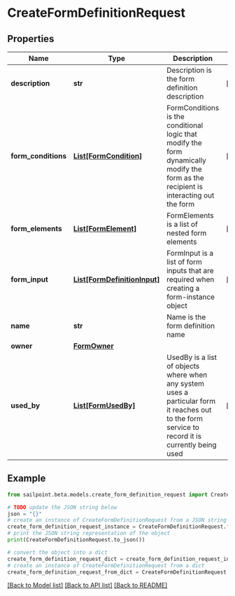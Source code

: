 # CreateFormDefinitionRequest


## Properties

Name | Type | Description | Notes
------------ | ------------- | ------------- | -------------
**description** | **str** | Description is the form definition description | [optional] 
**form_conditions** | [**List[FormCondition]**](FormCondition.md) | FormConditions is the conditional logic that modify the form dynamically modify the form as the recipient is interacting out the form | [optional] 
**form_elements** | [**List[FormElement]**](FormElement.md) | FormElements is a list of nested form elements | [optional] 
**form_input** | [**List[FormDefinitionInput]**](FormDefinitionInput.md) | FormInput is a list of form inputs that are required when creating a form-instance object | [optional] 
**name** | **str** | Name is the form definition name | 
**owner** | [**FormOwner**](FormOwner.md) |  | 
**used_by** | [**List[FormUsedBy]**](FormUsedBy.md) | UsedBy is a list of objects where when any system uses a particular form it reaches out to the form service to record it is currently being used | [optional] 

## Example

```python
from sailpoint.beta.models.create_form_definition_request import CreateFormDefinitionRequest

# TODO update the JSON string below
json = "{}"
# create an instance of CreateFormDefinitionRequest from a JSON string
create_form_definition_request_instance = CreateFormDefinitionRequest.from_json(json)
# print the JSON string representation of the object
print(CreateFormDefinitionRequest.to_json())

# convert the object into a dict
create_form_definition_request_dict = create_form_definition_request_instance.to_dict()
# create an instance of CreateFormDefinitionRequest from a dict
create_form_definition_request_from_dict = CreateFormDefinitionRequest.from_dict(create_form_definition_request_dict)
```
[[Back to Model list]](../README.md#documentation-for-models) [[Back to API list]](../README.md#documentation-for-api-endpoints) [[Back to README]](../README.md)


